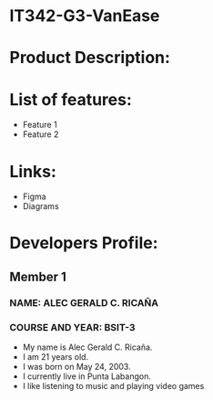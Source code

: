 # IT342-G3-VanEase

# Product Description:

# List of features:
- Feature 1
- Feature 2

# Links:
- Figma
- Diagrams

# Developers Profile:

## Member 1
### NAME: ALEC GERALD C. RICAÑA
### COURSE AND YEAR: BSIT-3

- My name is Alec Gerald C. Ricaña. 
- I am 21 years old. 
- I was born on May 24, 2003. 
- I currently live in Punta Labangon.
- I like listening to music and playing video games





